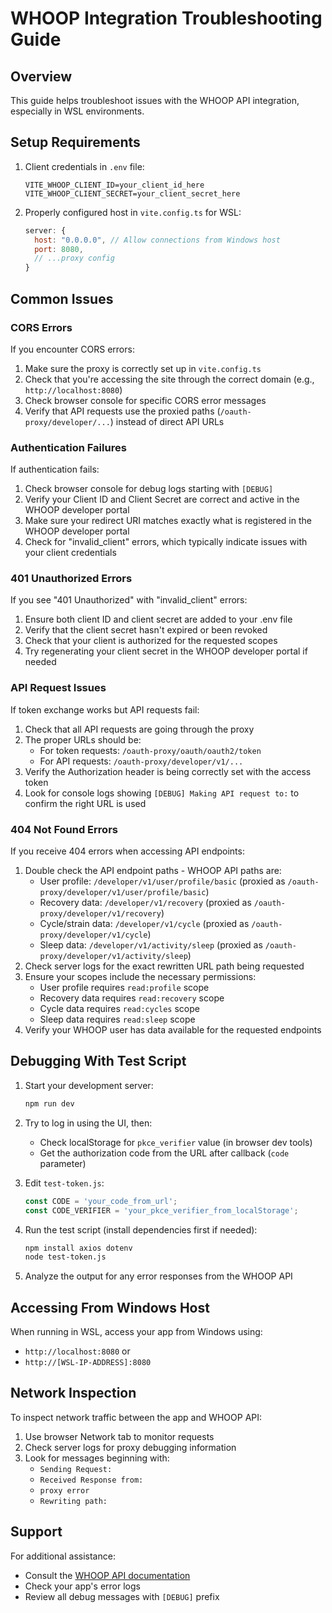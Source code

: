 # WHOOP Integration Troubleshooting Guide

## Overview

This guide helps troubleshoot issues with the WHOOP API integration, especially in WSL environments.

## Setup Requirements

1. Client credentials in `.env` file:
   ```
   VITE_WHOOP_CLIENT_ID=your_client_id_here
   VITE_WHOOP_CLIENT_SECRET=your_client_secret_here
   ```

2. Properly configured host in `vite.config.ts` for WSL:
   ```js
   server: {
     host: "0.0.0.0", // Allow connections from Windows host
     port: 8080,
     // ...proxy config
   }
   ```

## Common Issues

### CORS Errors

If you encounter CORS errors:
1. Make sure the proxy is correctly set up in `vite.config.ts`
2. Check that you're accessing the site through the correct domain (e.g., `http://localhost:8080`)
3. Check browser console for specific CORS error messages
4. Verify that API requests use the proxied paths (`/oauth-proxy/developer/...`) instead of direct API URLs

### Authentication Failures

If authentication fails:
1. Check browser console for debug logs starting with `[DEBUG]`
2. Verify your Client ID and Client Secret are correct and active in the WHOOP developer portal
3. Make sure your redirect URI matches exactly what is registered in the WHOOP developer portal
4. Check for "invalid_client" errors, which typically indicate issues with your client credentials

### 401 Unauthorized Errors

If you see "401 Unauthorized" with "invalid_client" errors:
1. Ensure both client ID and client secret are added to your .env file
2. Verify that the client secret hasn't expired or been revoked
3. Check that your client is authorized for the requested scopes
4. Try regenerating your client secret in the WHOOP developer portal if needed

### API Request Issues

If token exchange works but API requests fail:
1. Check that all API requests are going through the proxy
2. The proper URLs should be:
   - For token requests: `/oauth-proxy/oauth/oauth2/token`
   - For API requests: `/oauth-proxy/developer/v1/...`
3. Verify the Authorization header is being correctly set with the access token
4. Look for console logs showing `[DEBUG] Making API request to:` to confirm the right URL is used

### 404 Not Found Errors

If you receive 404 errors when accessing API endpoints:
1. Double check the API endpoint paths - WHOOP API paths are:
   - User profile: `/developer/v1/user/profile/basic` (proxied as `/oauth-proxy/developer/v1/user/profile/basic`)
   - Recovery data: `/developer/v1/recovery` (proxied as `/oauth-proxy/developer/v1/recovery`)
   - Cycle/strain data: `/developer/v1/cycle` (proxied as `/oauth-proxy/developer/v1/cycle`)
   - Sleep data: `/developer/v1/activity/sleep` (proxied as `/oauth-proxy/developer/v1/activity/sleep`)
2. Check server logs for the exact rewritten URL path being requested
3. Ensure your scopes include the necessary permissions:
   - User profile requires `read:profile` scope
   - Recovery data requires `read:recovery` scope
   - Cycle data requires `read:cycles` scope
   - Sleep data requires `read:sleep` scope
4. Verify your WHOOP user has data available for the requested endpoints

## Debugging With Test Script

1. Start your development server:
   ```bash
   npm run dev
   ```

2. Try to log in using the UI, then:
   - Check localStorage for `pkce_verifier` value (in browser dev tools)
   - Get the authorization code from the URL after callback (`code` parameter)

3. Edit `test-token.js`:
   ```js
   const CODE = 'your_code_from_url';
   const CODE_VERIFIER = 'your_pkce_verifier_from_localStorage';
   ```

4. Run the test script (install dependencies first if needed):
   ```bash
   npm install axios dotenv
   node test-token.js
   ```

5. Analyze the output for any error responses from the WHOOP API

## Accessing From Windows Host

When running in WSL, access your app from Windows using:
- `http://localhost:8080` or 
- `http://[WSL-IP-ADDRESS]:8080`

## Network Inspection

To inspect network traffic between the app and WHOOP API:
1. Use browser Network tab to monitor requests
2. Check server logs for proxy debugging information
3. Look for messages beginning with:
   - `Sending Request:` 
   - `Received Response from:`
   - `proxy error`
   - `Rewriting path:`

## Support

For additional assistance:
- Consult the [WHOOP API documentation](https://developer.whoop.com/docs/)
- Check your app's error logs
- Review all debug messages with `[DEBUG]` prefix 